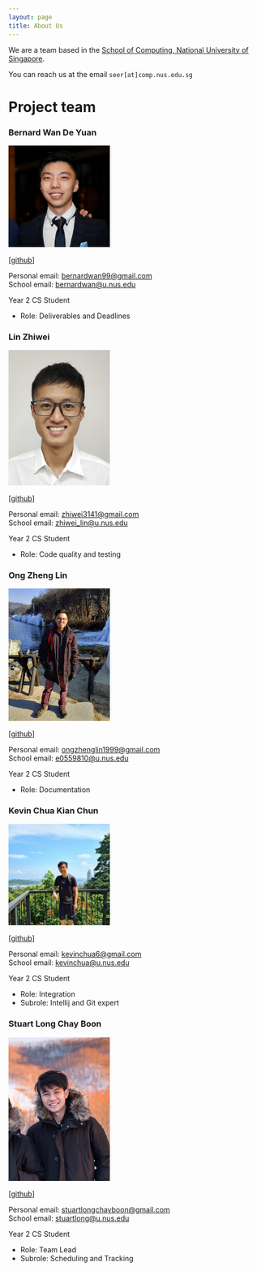 ```yaml
---
layout: page
title: About Us
---
```


We are a team based in the [School of Computing, National University of Singapore](http://www.comp.nus.edu.sg).

You can reach us at the email `seer[at]comp.nus.edu.sg`

# Project team

### Bernard Wan De Yuan

<img src="images/bernardwan.png" width="200px">

[[github](https://github.com/bernardwan)]

Personal email: bernardwan99@gmail.com<br/>
School email: bernardwan@u.nus.edu

Year 2 CS Student
* Role: Deliverables and Deadlines


### Lin Zhiwei

<img src="images/softmagnet.png" width="200px">

[[github](https://github.com/softmagnet)]

Personal email: zhiwei3141@gmail.com<br/>
School email: zhiwei_lin@u.nus.edu

Year 2 CS Student
* Role: Code quality and testing

### Ong Zheng Lin

<img src="images/Ongzl.png" width="200px">

[[github](https://github.com/Ongzl)]

Personal email: ongzhenglin1999@gmail.com<br/>
School email: e0559810@u.nus.edu

Year 2 CS Student
* Role: Documentation

### Kevin Chua Kian Chun

<img src="images/yourally2.png" width="200px">

[[github](https://github.com/yourally2)]

Personal email: kevinchua6@gmail.com<br/>
School email: kevinchua@u.nus.edu

Year 2 CS Student
* Role: Integration
* Subrole: Intellij and Git expert

### Stuart Long Chay Boon

<img src="images/s7u4rt99.png" width="200px">

[[github](https://github.com/s7u4rt99)]

Personal email: stuartlongchayboon@gmail.com<br/>
School email: stuartlong@u.nus.edu

Year 2 CS Student
* Role: Team Lead
* Subrole: Scheduling and Tracking
